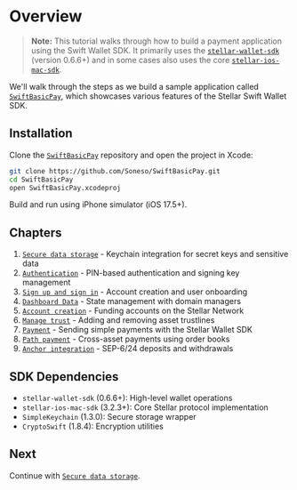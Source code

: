 # Overview
> **Note:** This tutorial walks through how to build a payment application using the Swift Wallet SDK. It primarily uses the [`stellar-wallet-sdk`](https://developers.stellar.org/docs/building-apps/wallet/overview) (version 0.6.6+) and in some cases also uses the core [`stellar-ios-mac-sdk`](https://github.com/Soneso/stellar-ios-mac-sdk).

We'll walk through the steps as we build a sample application called [`SwiftBasicPay`](https://github.com/Soneso/SwiftBasicPay), which showcases various features of the Stellar Swift Wallet SDK.

## Installation

Clone the [`SwiftBasicPay`](https://github.com/Soneso/SwiftBasicPay) repository and open the project in Xcode:

```bash
git clone https://github.com/Soneso/SwiftBasicPay.git
cd SwiftBasicPay
open SwiftBasicPay.xcodeproj
```

Build and run using iPhone simulator (iOS 17.5+).

## Chapters

1. [`Secure data storage`](secure_data_storage.md) - Keychain integration for secret keys and sensitive data
2. [`Authentication`](authentication.md) - PIN-based authentication and signing key management
3. [`Sign up and sign in`](signup_and_sign_in.md) - Account creation and user onboarding
4. [`Dashboard Data`](dashboard_data.md) - State management with domain managers
5. [`Account creation`](account_creation.md) - Funding accounts on the Stellar Network
6. [`Manage trust`](manage_trust.md) - Adding and removing asset trustlines
7. [`Payment`](payment.md) - Sending simple payments with the Stellar Wallet SDK
8. [`Path payment`](path_payment.md) - Cross-asset payments using order books
9. [`Anchor integration`](anchor_integration.md) - SEP-6/24 deposits and withdrawals

## SDK Dependencies

- `stellar-wallet-sdk` (0.6.6+): High-level wallet operations
- `stellar-ios-mac-sdk` (3.2.3+): Core Stellar protocol implementation
- `SimpleKeychain` (1.3.0): Secure storage wrapper
- `CryptoSwift` (1.8.4): Encryption utilities

## Next

Continue with [`Secure data storage`](secure_data_storage.md).